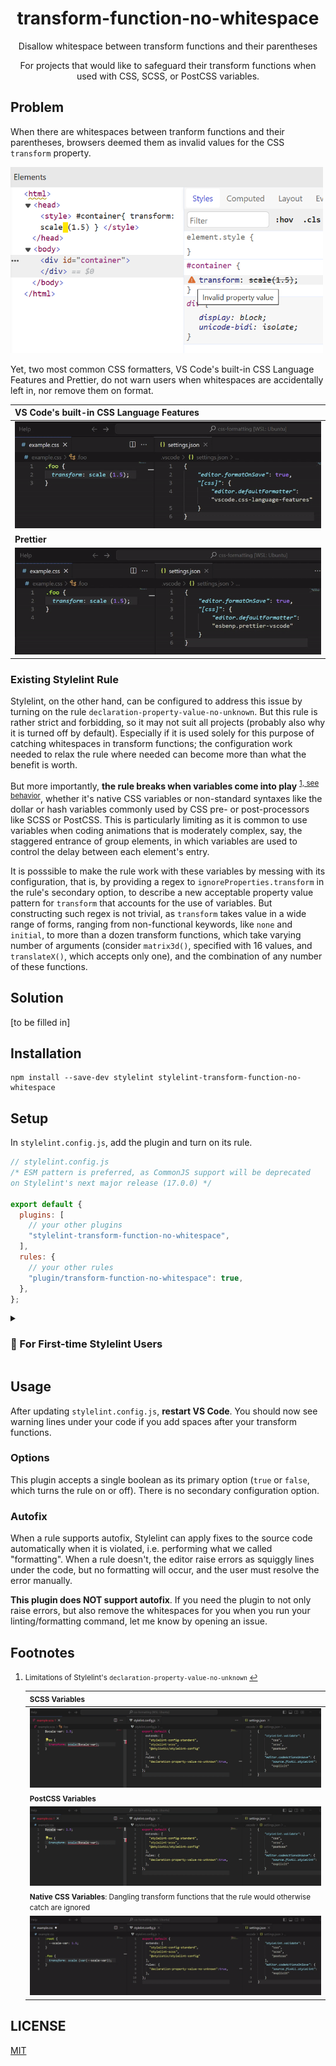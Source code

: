 <div align="center">

# transform-function-no-whitespace

Disallow whitespace between transform functions and their parentheses

For projects that would like to safeguard their transform functions when used with CSS, SCSS, or PostCSS variables.

</div>

<!-- to be added after the package is published -->
<!-- npm tag -->
<!-- coverage badge -->

## Problem

When there are whitespaces between tranform functions and their parentheses, browsers deemed them as invalid values for the CSS `transform` property.

<img src="asset/invalid_css.png" width="500">

Yet, two most common CSS formatters, VS Code's built-in CSS Language Features and Prettier, do not warn users when whitespaces are accidentally left in, nor remove them on format.

|VS Code's built-in CSS Language Features|
|:---|
|![CSS Language Feature Format Behavior](/asset/css-format-behavior.gif)|
|**Prettier**|
|![Prettier Format Behavior](/asset/prettier-format-behavior.gif)|

### Existing Stylelint Rule

Stylelint, on the other hand, can be configured to address this issue by turning on the rule `declaration-property-value-no-unknown`. But this rule is rather strict and forbidding, so it may not suit all projects (probably also why it is turned off by default). Especially if it is used solely for this purpose of catching whitespaces in transform functions; the configuration work needed to relax the rule where needed can become more than what the benefit is worth.

But more importantly, **the rule breaks when variables come into play** <sup id="see-behavior">[1, see behavior](#rule-limit)</sup>, whether it's native CSS variables or non-standard syntaxes like the dollar or hash variables commonly used by CSS pre- or post-processors like SCSS or PostCSS. This is particularly limiting as it is common to use variables when coding animations that is moderately complex, say, the staggered entrance of group elements, in which variables are used to control the delay between each element's entry.

It is posssible to make the rule work with these variables by messing with its configuration, that is, by providing a regex to `ignoreProperties.transform` in the rule's secondary option, to describe a new acceptable property value pattern for `transform` that accounts for the use of variables. But constructing such regex is not trivial, as `transform` takes value in a wide range of forms, ranging from non-functional keywords, like `none` and `initial`, to more than a dozen transform functions, which take varying number of arguments (consider `matrix3d()`, specified with 16 values, and `translateX()`, which accepts only one), and the combination of any number of these functions.

## Solution

[to be filled in]

## Installation

```shell
npm install --save-dev stylelint stylelint-transform-function-no-whitespace
```

## Setup

In `stylelint.config.js`, add the plugin and turn on its rule.

```js
// stylelint.config.js
/* ESM pattern is preferred, as CommonJS support will be deprecated
on Stylelint's next major release (17.0.0) */

export default {
  plugins: [
    // your other plugins
    "stylelint-transform-function-no-whitespace",
  ],
  rules: {
    // your other rules
    "plugin/transform-function-no-whitespace": true,
  },
};
```

<details>

<summary><h3>👋 For First-time Stylelint Users</h3></summary>

If you come from Prettier and are considering switching to Stylelint due to Prettier's limited configuration options, you first need to setup Stylelint on your project in order to use this plugin. You'll need four things, assuming you are using VS Code as your IDE:

1. `stylelint` installed as `devDependencies` on your project.
2. A `stylelint.config.js` in your project's root directory. I recommend starting with this config.
3. Install Stylelint's [official extension](https://marketplace.visualstudio.com/items?itemName=stylelint.vscode-stylelint) in VS Code.
4. In VS Code's user or workspace settings, configure (a) the files Stylelint should validate, by providing the file extensions, and (b) VS Code to run Stylelint with `--fix` flag on save to get Prettier-like format-on-save behavior.

    ```jsonc
    {
      // default: ["css", "postcss"]
      "stylelint.validate": ["css", "postcss", "scss"];

      // unlike formatters which are usually set by `editor.defaultFormatter`
      // linters usually require `codeActionsOnSave` so that they could be run with the --fix flag
      "editor.codeActionsOnSave": {
        "source.fixAll.stylelint": "explicit"
      }
    }
    ```

    :bulb: It's always a good idea to **restart VS Code** after adding new configs to ensure that the latest settings are loaded.

</details>

## Usage

After updating `stylelint.config.js`, **restart VS Code**. You should now see warning lines under your code if you add spaces after your transform functions.

### Options

This plugin accepts a single boolean as its primary option  (`true` or `false`, which turns the rule on or off). There is no secondary configuration option.

### Autofix

When a rule supports autofix, Stylelint can apply fixes to the source code automatically when it is violated, i.e. performing what we called "formatting". When a rule doesn't, the editor raise errors as squiggly lines under the code, but no formatting will occur, and the user must resolve the error manually.

**This plugin does NOT support autofix**. If you need the plugin to not only raise errors, but also remove the whitespaces for you when you run your linting/formatting command, let me know by opening an issue.

## Footnotes

1. <small><span id="rule-limit">Limitations</span> of Stylelint's `declaration-property-value-no-unknown` [↩](#see-behavior)</small>

    |<small>**SCSS Variables**</small>|
    |:---|
    |![Stylelint Rule with SCSS Variables](/asset/stylelint-scss-var.gif)|
    |<small>**PostCSS Variables**</small>|
    |![Stylelint Rule with PostCSS Variables](/asset/stylelint-postcss-var.gif)|
    |<small>**Native CSS Variables**: Dangling transform functions that the rule would otherwise catch are ignored</small>|
    |![Stylelint Rule with CSS Variables](/asset/stylelint-css-var.gif)|

## LICENSE

[MIT](https://github.com/qwloh/stylelint-transform-function-no-whitespace/blob/main/LICENSE)
